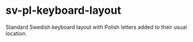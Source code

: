 # sv-pl-keyboard-layout
Standard Swedish keyboard layout with Polish letters added to their usual location.
